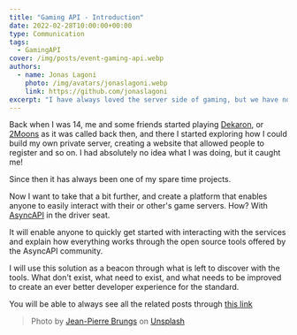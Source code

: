 ```yaml
---
title: "Gaming API - Introduction"
date: 2022-02-28T10:00:00+00:00
type: Communication
tags:
  - GamingAPI
cover: /img/posts/event-gaming-api.webp
authors:
  - name: Jonas Lagoni
    photo: /img/avatars/jonaslagoni.webp
    link: https://github.com/jonaslagoni
excerpt: "I have always loved the server side of gaming, but we have no platform that enables easy integration with them. AsyncAPI to the rescue?"
---
```


Back when I was 14, me and some friends started playing [Dekaron](https://dekaron.valofe.com/), or [2Moons](https://www.mmorpg.com/2moons) as it was called back then, and there I started exploring how I could build my own private server, creating a website that allowed people to register and so on. I had absolutely no idea what I was doing, but it caught me!

Since then it has always been one of my spare time projects.

Now I want to take that a bit further, and create a platform that enables anyone to easily interact with their or other's game servers. How? With [AsyncAPI](https://www.asyncapi.com/) in the driver seat.

It will enable anyone to quickly get started with interacting with the services and explain how everything works through the open source tools offered by the AsyncAPI community.

I will use this solution as a beacon through what is left to discover with the tools. What don't exist, what need to exist, and what needs to be improved to create an ever better developer experience for the standard.

You will be able to always see all the related posts through [this link](/posts?tags=GamingAPI)

> Photo by <a href="https://unsplash.com/@johnnyabroad?utm_source=unsplash&utm_medium=referral&utm_content=creditCopyText">Jean-Pierre Brungs</a> on <a href="https://unsplash.com/s/photos/new?utm_source=unsplash&utm_medium=referral&utm_content=creditCopyText">Unsplash</a>
  